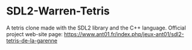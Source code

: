 # SDL2-Warren-Tetris
A tetris clone made with the SDL2 library and the C++ language.
Official project web-site page: https://www.ant01.fr/index.php/jeux-ant01/sdl2-tetris-de-la-garenne
